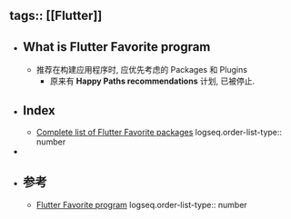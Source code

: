 tags:: [[Flutter]]
---

- ## What is Flutter Favorite program
	- 推荐在构建应用程序时, 应优先考虑的 Packages 和 Plugins
		- 原来有 **Happy Paths recommendations** 计划, 已被停止.
- ## Index
	- [Complete list of Flutter Favorite packages](https://pub.dev/packages?q=is:flutter-favorite)
	  logseq.order-list-type:: number
-
- ## 参考
	- [Flutter Favorite program](https://docs.flutter.dev/packages-and-plugins/favorites)
	  logseq.order-list-type:: number